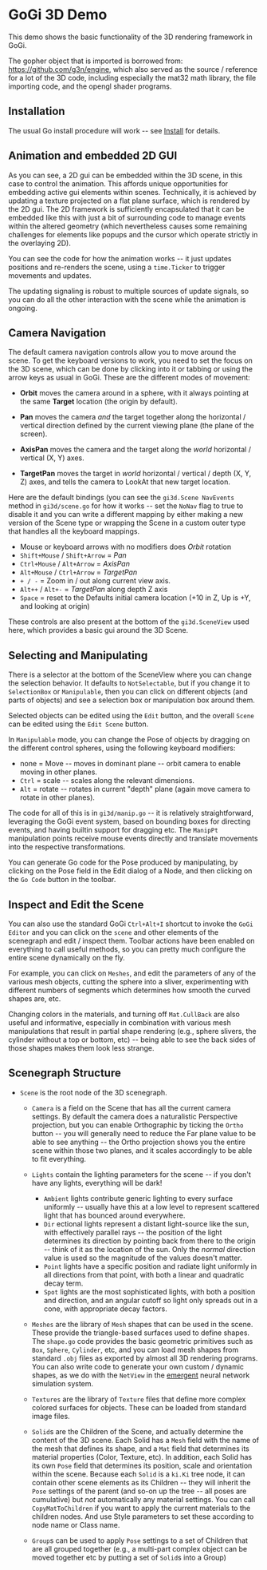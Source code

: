 # GoGi 3D Demo

This demo shows the basic functionality of the 3D rendering framework in GoGi.  

The gopher object that is imported is borrowed from: https://github.com/g3n/engine, which also served as the source / reference for a lot of the 3D code, including especially the mat32 math library, the file importing code, and the opengl shader programs.

## Installation

The usual Go install procedure will work -- see [Install](https://github.com/goki/gi/wiki/Install) for details.

## Animation and embedded 2D GUI

As you can see, a 2D gui can be embedded within the 3D scene, in this case to control the animation.  This affords unique opportunities for embedding active gui elements within scenes.  Technically, it is achieved by updating a texture projected on a flat plane surface, which is rendered by the 2D gui.  The 2D framework is sufficiently encapsulated that it can be embedded like this with just a bit of surrounding code to manage events within the altered geometry (which nevertheless causes some remaining challenges for elements like popups and the cursor which operate strictly in the overlaying 2D).

You can see the code for how the animation works -- it just updates positions and re-renders the scene, using a `time.Ticker` to trigger movements and updates.

The updating signaling is robust to multiple sources of update signals, so you can do all the other interaction with the scene while the animation is ongoing.

## Camera Navigation

The default camera navigation controls allow you to move around the scene.  To get the keyboard versions to work, you need to set the focus on the 3D scene, which can be done by clicking into it or tabbing or using the arrow keys as usual in GoGi.  These are the different modes of movement:

* **Orbit** moves the camera around in a sphere, with it always pointing at the same **Target** location (the origin by default).

* **Pan** moves the camera *and* the target together along the horizontal / vertical direction defined by the current viewing plane (the plane of the screen).

* **AxisPan** moves the camera and the target along the *world* horizontal / vertical (X, Y) axes.

* **TargetPan** moves the target in *world* horizontal / vertical / depth (X, Y, Z) axes, and tells the camera to LookAt that new target location.

Here are the default bindings (you can see the `gi3d.Scene NavEvents` method in `gi3d/scene.go` for how it works -- set the `NoNav` flag to true to disable it and you can write a different mapping by either making a new version of the Scene type or wrapping the Scene in a custom outer type that handles all the keyboard mappings.

* Mouse or keyboard arrows with no modifiers does *Orbit* rotation
* `Shift+Mouse` / `Shift+Arrow` = *Pan*
* `Ctrl+Mouse` / `Alt+Arrow` = *AxisPan*
* `Alt+Mouse` / `Ctrl+Arrow` = *TargetPan*
* `+ / -` = Zoom in / out along current view axis.
* `Alt++` / `Alt+-` = *TargetPan* along depth Z axis
* `Space` = reset to the Defaults initial camera location (+10 in Z, Up is +Y, and looking at origin)

These controls are also present at the bottom of the `gi3d.SceneView` used here, which provides a basic gui around the 3D Scene.

## Selecting and Manipulating

There is a selector at the bottom of the SceneView where you can change the selection behavior.  It defaults to `NotSelectable`, but if you change it to `SelectionBox` or `Manipulable`, then you can click on different objects (and parts of objects) and see a selection box or manipulation box around them.

Selected objects can be edited using the `Edit` button, and the overall `Scene` can be edited using the `Edit Scene` button.

In `Manipulable` mode, you can change the Pose of objects by dragging on the different control spheres, using the following keyboard modifiers:
* none = Move -- moves in dominant plane -- orbit camera to enable moving in other planes.
* `Ctrl` = scale -- scales along the relevant dimensions.
* `Alt` = rotate -- rotates in current "depth" plane (again move camera to rotate in other planes).

The code for all of this is in `gi3d/manip.go` -- it is relatively straightforward, leveraging the GoGi event system, based on bounding boxes for directing events, and having builtin support for dragging etc.  The `ManipPt` manipulation points receive mouse events directly and translate movements into the respective transformations.

You can generate Go code for the Pose produced by manipulating, by clicking on the Pose field in the Edit dialog of a Node, and then clicking on the `Go Code` button in the toolbar.

## Inspect and Edit the Scene

You can also use the standard GoGi `Ctrl+Alt+I` shortcut to invoke the `GoGi Editor` and you can click on the `scene` and other elements of the scenegraph and edit / inspect them.  Toolbar actions have been enabled on everything to call useful methods, so you can pretty much configure the entire scene dynamically on the fly.

For example, you can click on `Meshes`, and edit the parameters of any of the various mesh objects, cutting the sphere into a sliver, experimenting with different numbers of segments which determines how smooth the curved shapes are, etc.

Changing colors in the materials, and turning off `Mat.CullBack` are also useful and informative, especially in combination with various mesh manipulations that result in partial shape rendering (e.g., sphere slivers, the cylinder without a top or bottom, etc) -- being able to see the back sides of those shapes makes them look less strange.

## Scenegraph Structure

* `Scene` is the root node of the 3D scenegraph.

    + `Camera` is a field on the Scene that has all the current camera settings.  By default the camera does a naturalistic Perspective projection, but you can enable Orthographic by ticking the `Ortho` button -- you will generally need to reduce the Far plane value to be able to see anything -- the Ortho projection shows you the entire scene within those two planes, and it scales accordingly to be able to fit everything.

    + `Lights` contain the lighting parameters for the scene -- if you don't have any lights, everything will be dark!
        + `Ambient` lights contribute generic lighting to every surface uniformly -- usually have this at a low level to represent scattered light that has bounced around everywhere.
        + `Dir` ectional lights represent a distant light-source like the sun, with effectively parallel rays -- the position of the light determines its direction by pointing back from there to the origin -- think of it as the location of the sun.  Only the *normal* direction value is used so the magnitude of the values doesn't matter.
        + `Point` lights have a specific position and radiate light uniformly in all directions from that point, with both a linear and quadratic decay term.
        + `Spot` lights are the most sophisticated lights, with both a position and direction, and an angular cutoff so light only spreads out in a cone, with appropriate decay factors.

    + `Meshes` are the library of `Mesh` shapes that can be used in the scene.  These provide the triangle-based surfaces used to define shapes.  The `shape.go` code provides the basic geometric primitives such as `Box`, `Sphere`, `Cylinder`, etc, and you can load mesh shapes from standard `.obj` files as exported by almost all 3D rendering programs.  You can also write code to generate your own custom / dynamic shapes, as we do with the `NetView` in the [emergent](https://github.com/emer/emergent) neural network simulation system.
    
    + `Textures` are the library of `Texture` files that define more complex colored surfaces for objects.  These can be loaded from standard image files.
    
    + `Solid`s are the Children of the Scene, and actually determine the content of the 3D scene.  Each Solid has a `Mesh` field with the name of the mesh that defines its shape, and a `Mat` field that determines its material properties (Color, Texture, etc).  In addition, each Solid has its own `Pose` field that determines its position, scale and orientation within the scene.  Because each `Solid` is a `ki.Ki` tree node, it can contain other scene elements as its Children -- they will inherit the `Pose` settings of the parent (and so-on up the tree -- all poses are cumulative) but *not* automatically any material settings.  You can call `CopyMatToChildren` if you want to apply the current materials to the children nodes.  And use Style parameters to set these according to node name or Class name.

    + `Group`s can be used to apply `Pose` settings to a set of Children that are all grouped together (e.g., a multi-part complex object can be moved together etc by putting a set of `Solid`s into a Group)
   
